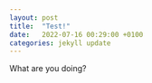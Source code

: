 ```yaml
---
layout: post
title:  "Test!"
date:   2022-07-16 00:29:00 +0100
categories: jekyll update
---
```

What are you doing?
